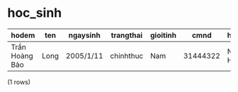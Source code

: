 hoc_sinh
========

|        hodem        | ten  | ngaysinh  | trangthai | gioitinh |   cmnd   |     hotenchame     |     email      | sodienthoai |    diachi    |
|---------------------|------|-----------|-----------|----------|----------|--------------------|----------------|-------------|--------------|
| Trần Hoàng Bảo | Long | 2005/1/11 | chinhthuc | Nam      | 31444322 | Nguyễn Văn Hoan | TesT@gmaul.com | 31967938    | Hải Phòng |
(1 rows)

